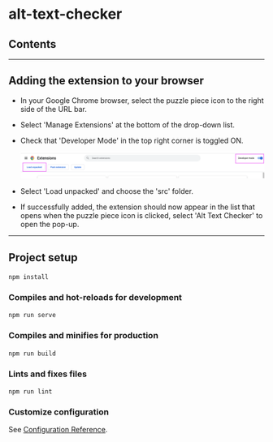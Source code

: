 
# alt-text-checker

## Contents  

---

## Adding the extension to your browser

- In your Google Chrome browser, select the puzzle piece icon to the right side of the URL bar.
- Select 'Manage Extensions' at the bottom of the drop-down list.
- Check that 'Developer Mode' in the top right corner is toggled ON.  
  
  ![Screenshot of chrome extension manager](developerModeimage.png)
- Select 'Load unpacked' and choose the 'src' folder.
- If successfully added, the extension should now appear in the list that opens when the puzzle piece icon is clicked, select 'Alt Text Checker' to open the pop-up.  

---

## Project setup

``` command
npm install
```

### Compiles and hot-reloads for development

``` command
npm run serve
```

### Compiles and minifies for production

``` command
npm run build
```

### Lints and fixes files

``` command
npm run lint
```

### Customize configuration

See [Configuration Reference](https://cli.vuejs.org/config/).
